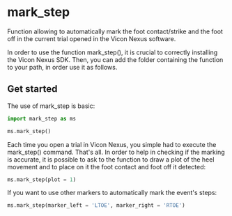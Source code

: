 # mark_step

Function allowing to automatically mark the foot contact/strike and the foot off in the current trial opened in the Vicon Nexus software.

In order to use the function mark_step(), it is crucial to correctly installing the Vicon Nexus SDK. Then, you can add the folder containing the function to your path, in order use it as follows.

## Get started

The use of mark_step is basic:

``` python
import mark_step as ms

ms.mark_step()
```

Each time you open a trial in Vicon Nexus, you simple had to execute the mark_step() command. That's all.
In order to help in checking if the marking is accurate, it is possible to ask to the function to draw a plot of the heel movement and to place on it the foot contact and foot off it detected:

``` python
ms.mark_step(plot = 1)
```
If you want to use other markers to automatically mark the event's steps:

``` python
ms.mark_step(marker_left = 'LTOE', marker_right = 'RTOE')
```

